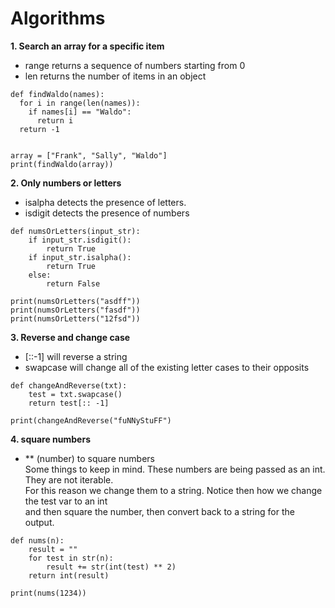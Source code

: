 # Algorithms

**1. Search an array for a specific item**

- range returns a sequence of numbers starting from 0
- len returns the number of items in an object
```
def findWaldo(names):
  for i in range(len(names)):
    if names[i] == "Waldo":
      return i
  return -1
  

array = ["Frank", "Sally", "Waldo"]
print(findWaldo(array))
```

**2. Only numbers or letters**
- isalpha detects the presence of letters.
- isdigit detects the presence of numbers

```
def numsOrLetters(input_str):
    if input_str.isdigit():
        return True
    if input_str.isalpha():
        return True
    else:
        return False
    
print(numsOrLetters("asdff"))
print(numsOrLetters("fasdf"))
print(numsOrLetters("12fsd"))
```

**3. Reverse and change case**
- [::-1] will reverse a string
- swapcase will change all of the existing letter cases to their opposits

```
def changeAndReverse(txt):
    test = txt.swapcase()
    return test[:: -1]
  
print(changeAndReverse("fuNNyStuFF")
```

**4. square numbers**
- ** (number) to square numbers    
Some things to keep in mind.  These numbers are being passed as an int.  They are not iterable.    
For this reason we change them to a string.  Notice then how we change the test var to an int    
and then square the number, then convert back to a string for the output.

```
def nums(n):
    result = ""
    for test in str(n):
        result += str(int(test) ** 2)
    return int(result)

print(nums(1234))
```




